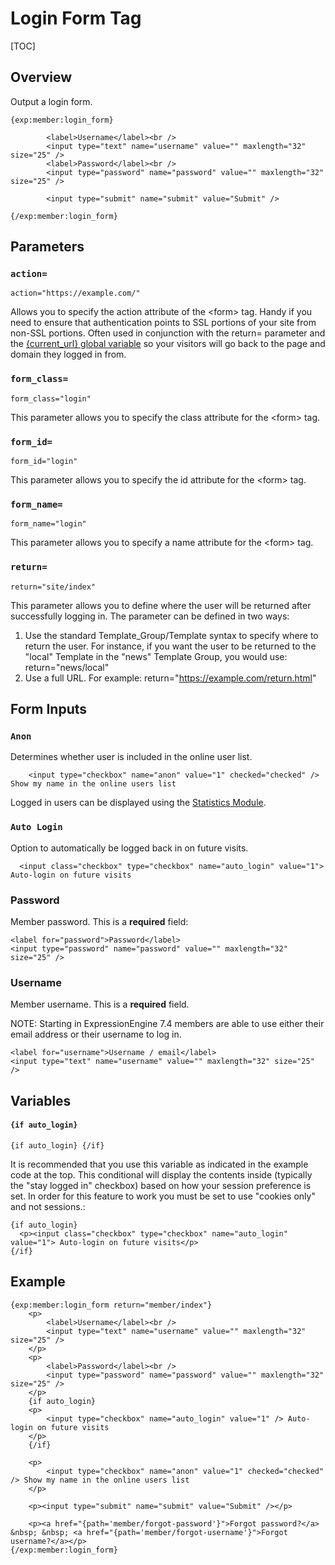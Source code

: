 <!--
    This source file is part of the open source project
    ExpressionEngine User Guide (https://github.com/ExpressionEngine/ExpressionEngine-User-Guide)

    @link      https://expressionengine.com/
    @copyright Copyright (c) 2003-2020, Packet Tide, LLC (https://packettide.com)
    @license   https://expressionengine.com/license Licensed under Apache License, Version 2.0
-->

# Login Form Tag

[TOC]

## Overview

Output a login form.

    {exp:member:login_form}

            <label>Username</label><br />
            <input type="text" name="username" value="" maxlength="32" size="25" />
            <label>Password</label><br />
            <input type="password" name="password" value="" maxlength="32" size="25" />

			<input type="submit" name="submit" value="Submit" />

    {/exp:member:login_form}

## Parameters

### `action=`

    action="https://example.com/"

Allows you to specify the action attribute of the &lt;form&gt; tag. Handy if you need to ensure that authentication points to SSL portions of your site from non-SSL portions. Often used in conjunction with the return= parameter and the [{current_url} global variable](templates/globals/single-variables.md#current_url) so your visitors will go back to the page and domain they logged in from.

### `form_class=`

    form_class="login"

This parameter allows you to specify the class attribute for the &lt;form&gt; tag.

### `form_id=`

    form_id="login"

This parameter allows you to specify the id attribute for the &lt;form&gt; tag.

### `form_name=`

    form_name="login"

This parameter allows you to specify a name attribute for the &lt;form&gt; tag.

### `return=`

    return="site/index"

This parameter allows you to define where the user will be returned after successfully logging in. The parameter can be defined in two ways:

1.  Use the standard Template_Group/Template syntax to specify where to return the user. For instance, if you want the user to be returned to the "local" Template in the "news" Template Group, you would use: return="news/local"
2.  Use a full URL. For example: return="<https://example.com/return.html>"



## Form Inputs

### `Anon`

Determines whether user is included in the online user list.

        <input type="checkbox" name="anon" value="1" checked="checked" /> Show my name in the online users list

Logged in users can be displayed using the [Statistics Module](add-ons/statistics.md).

### `Auto Login`

Option to automatically be logged back in on future visits.

      <input class="checkbox" type="checkbox" name="auto_login" value="1"> Auto-login on future visits

### Password

Member password. This is a **required** field:

    <label for="password">Password</label>
    <input type="password" name="password" value="" maxlength="32" size="25" />

### Username

Member username. This is a **required** field.

NOTE: Starting in ExpressionEngine 7.4 members are able to use either their email address or their username to log in.

    <label for="username">Username / email</label>
    <input type="text" name="username" value="" maxlength="32" size="25" />


## Variables

#### `{if auto_login}`

    {if auto_login} {/if}

It is recommended that you use this variable as indicated in the example code at the top. This conditional will display the contents inside (typically the "stay logged in" checkbox) based on how your session preference is set. In order for this feature to work you must be set to use "cookies only" and not sessions.:

    {if auto_login}
      <p><input class="checkbox" type="checkbox" name="auto_login" value="1"> Auto-login on future visits</p>
    {/if}


## Example


    {exp:member:login_form return="member/index"}
        <p>
            <label>Username</label><br />
            <input type="text" name="username" value="" maxlength="32" size="25" />
        </p>
        <p>
            <label>Password</label><br />
            <input type="password" name="password" value="" maxlength="32" size="25" />
        </p>
        {if auto_login}
        <p>
            <input type="checkbox" name="auto_login" value="1" /> Auto-login on future visits
        </p>
        {/if}

        <p>
            <input type="checkbox" name="anon" value="1" checked="checked" /> Show my name in the online users list
        </p>

        <p><input type="submit" name="submit" value="Submit" /></p>

        <p><a href="{path='member/forgot-password'}">Forgot password?</a> &nbsp; &nbsp; <a href="{path='member/forgot-username'}">Forgot username?</a></p>
    {/exp:member:login_form}

